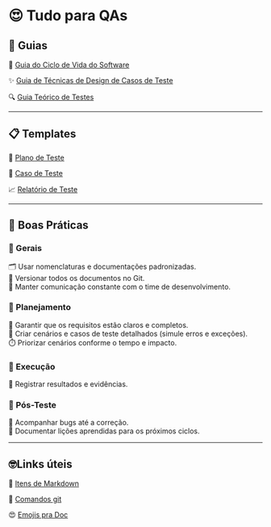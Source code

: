 # 😍 Tudo para QAs  

## 🧭 Guias

🔄 [Guia do Ciclo de Vida do Software](./arquivos/guias/stlc.md)  

✨ [Guia de Técnicas de Design de Casos de Teste](./arquivos/guias/test_design.md)

🔍 [Guia Teórico de Testes](./arquivos/guias/testes_a_z.md)

---

## 📋 Templates 

🧪 [Plano de Teste](./arquivos/templates/Plano_de_teste.md)  

🧩 [Caso de Teste](./arquivos/templates/Caso_de_teste.md)  

📈 [Relatório de Teste](./arquivos/templates/relatorio.md)  

---

## 🧩 Boas Práticas

### 🧷 Gerais
🗂️ Usar nomenclaturas e documentações padronizadas.  
💾 Versionar todos os documentos no Git.  
💬 Manter comunicação constante com o time de desenvolvimento.

### 🧠 Planejamento
🧩 Garantir que os requisitos estão claros e completos.  
📝 Criar cenários e casos de teste detalhados (simule erros e exceções).  
⏱️ Priorizar cenários conforme o tempo e impacto.

### 🧪 Execução
📸 Registrar resultados e evidências.

### 🔁 Pós-Teste
🐞 Acompanhar bugs até a correção.  
📘 Documentar lições aprendidas para os próximos ciclos.

---

## 🤓Links úteis

👾 [Itens de Markdown](./arquivos/links_uteis/markdown-cheatsheet.md)  

📄 [Comandos git](./arquivos/links_uteis/git-cheatsheet.md)  

😍 [Emojis pra Doc](./arquivos/links_uteis/icones.md)